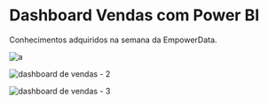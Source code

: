 # Dashboard Vendas com Power BI

Conhecimentos adquiridos na semana da EmpowerData. 

![a](https://github.com/JorgeFerreira09/Dashboards-Vendas/assets/106722825/81933756-935b-4abb-8aaf-7fdb2b986da8)

![dashboard de vendas - 2](https://github.com/JorgeFerreira09/Dashboards-Vendas/assets/106722825/fa363396-ffb9-46c3-b99b-db4d0d491857)

![dashboard de vendas - 3](https://github.com/JorgeFerreira09/Dashboards-Vendas/assets/106722825/7d27f4ce-e3f7-4d13-ab42-9d6c237114e8)

